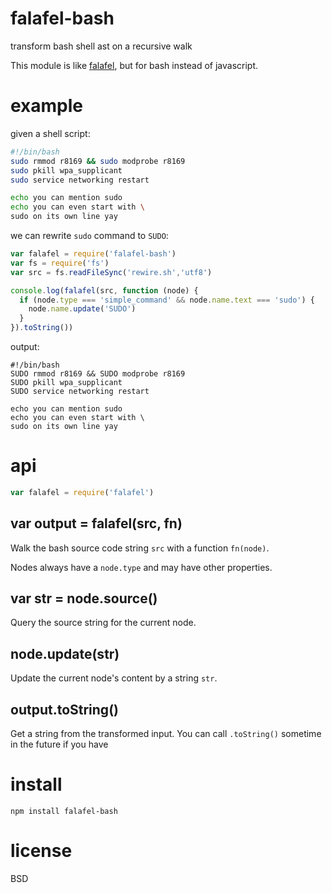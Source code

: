 # falafel-bash

transform bash shell ast on a recursive walk

This module is like [falafel][1], but for bash instead of javascript.

[1]: https://npmjs.com/package/falafel

# example

given a shell script:

``` sh
#!/bin/bash
sudo rmmod r8169 && sudo modprobe r8169
sudo pkill wpa_supplicant
sudo service networking restart

echo you can mention sudo
echo you can even start with \
sudo on its own line yay
```

we can rewrite `sudo` command to `SUDO`:

``` js
var falafel = require('falafel-bash')
var fs = require('fs')
var src = fs.readFileSync('rewire.sh','utf8')

console.log(falafel(src, function (node) {
  if (node.type === 'simple_command' && node.name.text === 'sudo') {
    node.name.update('SUDO')
  }
}).toString())
```

output:

```
#!/bin/bash
SUDO rmmod r8169 && SUDO modprobe r8169
SUDO pkill wpa_supplicant
SUDO service networking restart

echo you can mention sudo
echo you can even start with \
sudo on its own line yay
```

# api

``` js
var falafel = require('falafel')
```

## var output = falafel(src, fn)

Walk the bash source code string `src` with a function `fn(node)`.

Nodes always have a `node.type` and may have other properties.

## var str = node.source()

Query the source string for the current node.

## node.update(str)

Update the current node's content by a string `str`.

## output.toString()

Get a string from the transformed input. You can call `.toString()` sometime in
the future if you have 

# install

```
npm install falafel-bash
```

# license

BSD
